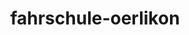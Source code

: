 ---
_schema: default
title: fahrschule-oerlikon
seo:
  description: Mit der Fahrschule Loyal Oerlikon schnell und stressfrei zum Führerschein. Online Termine buchen, top Fahrlehrer:innen, moderne Ausbildung. Jetzt losfahren!
  title: Fahrschule in Oerlikon | Schnell & Sicher zum Führerschein
  keywords:
    - fahrschule oerlikon
    - führerschein oerlikon
    - vku oerlikon
  openGraph:
    title: Fahrschule in Oerlikon | Schnell & Sicher zum Führerschein
    description: Mit der Fahrschule Loyal Oerlikon schnell und stressfrei zum Führerschein. Online Termine buchen, top Fahrlehrer:innen, moderne Ausbildung. Jetzt losfahren!
    url: https://www.fahrschuleloyal.ch/fahrschule-oerlikon
    type: website
    images:
      url: https://www.fahrschuleloyal.ch/loyal.logo.cdr.svg
  canonical: https://www.fahrschuleloyal.ch/fahrschule-oerlikon
  metadatabase: https://www.fahrschuleloyal.ch/fahrschule-oerlikon
seo_blocks:
  category: "Fahrschule Oerlikon"
  data:
    image:
      image_path: "/close-up-view-driving-instructor-holding-checklist-while-background-female-student-steering-driving-car_shrink.webp"
      alt_text: "Fahrlehrer zeigt auf Checkliste während Fahrschülerin das Auto steuert"
    upperparagraph: "Willkommen bei der Fahrschule Loyal in Oerlikon! Unsere moderne Fahrschule begleitet dich mit viel Geduld und Erfahrung durch die gesamte Fahrausbildung. Egal ob Anfänger:in oder Wiedereinsteiger:in – bei uns bist du genau richtig. Viele Fahrschüler:innen aus Oerlikon und Umgebung haben bereits erfolgreich mit uns ihre Fahrprüfung bestanden. Jetzt bist du dran!"
    lowerparagraph: ""
  sections:
    - title: "Fahrstunden in Oerlikon – ab 59.-!"
      text: "Starte deine Fahrausbildung in Oerlikon mit einer unverbindlichen Probestunde für nur 59 Schweizer Franken. Diese Gelegenheit gibt dir einen ersten Eindruck von unserer freundlichen und professionellen Betreuung. Unsere kompetenten Fahrlehrer:innen sorgen dafür, dass du dich von Anfang an sicher und gut aufgehoben fühlst."
    - title: "Dein Weg zum Führerschein in Oerlikon"
      text: "Neben praktischen Fahrstunden bieten wir auch alle wichtigen Kurse wie Verkehrskundeunterricht (VKU) und Nothelferkurse an – direkt in deiner Nähe in Oerlikon. So wirst du umfassend auf Theorie- und Praxisprüfungen vorbereitet. Unsere strukturierte Ausbildung unterstützt dich dabei, stressfrei und effizient deinen Führerausweis zu erlangen."
    - title: "Jetzt anmelden und losfahren!"
      text: "Die Anmeldung bei der Fahrschule Loyal in Oerlikon ist schnell und einfach – online oder telefonisch. Gemeinsam erstellen wir deinen persönlichen Ausbildungsplan, abgestimmt auf deine Zeit und deine Ziele. Worauf wartest du noch? Starte jetzt durch und beginne deine Fahrausbildung mit uns!"
contact_block:
  questionText: "Hast du Fragen oder benötigst du weitere Informationen?"
  welcomeText: "Wir freuen uns auf deine Kontaktaufnahme."
  phone: "+41 78 800 90 91"
  mail: "info@fahrschuleloyal.ch"
---